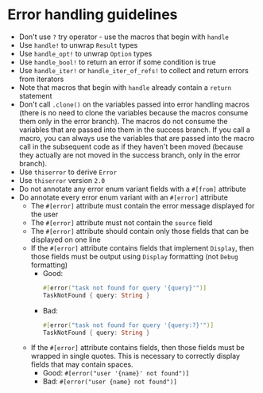 # Error handling guidelines

* Don't use `?` try operator - use the macros that begin with `handle`
* Use `handle!` to unwrap `Result` types
* Use `handle_opt!` to unwrap `Option` types
* Use `handle_bool!` to return an error if some condition is true
* Use `handle_iter!` or `handle_iter_of_refs!` to collect and return errors from iterators
* Note that macros that begin with `handle` already contain a `return` statement
* Don't call `.clone()` on the variables passed into error handling macros (there is no need to clone the variables because the macros consume them only in the error branch). The macros do not consume the variables that are passed into them in the success branch. If you call a macro, you can always use the variables that are passed into the macro call in the subsequent code as if they haven't been moved (because they actually are not moved in the success branch, only in the error branch).
* Use `thiserror` to derive `Error`
* Use `thiserror` version `2.0`
* Do not annotate any error enum variant fields with a `#[from]` attribute
* Do annotate every error enum variant with an `#[error]` attribute
  * The `#[error]` attribute must contain the error message displayed for the user
  * The `#[error]` attribute must not contain the `source` field
  * The `#[error]` attribute should contain only those fields that can be displayed on one line
  * If the `#[error]` attribute contains fields that implement `Display`, then those fields must be output using `Display` formatting (not `Debug` formatting)
    * Good:
      ```rust
      #[error("task not found for query '{query}'")]
      TaskNotFound { query: String }
      ```
    * Bad:
      ```rust
      #[error("task not found for query '{query:?}'")]
      TaskNotFound { query: String }
      ```
  * If the `#[error]` attribute contains fields, then those fields must be wrapped in single quotes. This is necessary to correctly display fields that may contain spaces.
    * Good: `#[error("user '{name}' not found")]`
    * Bad: `#[error("user {name} not found")]`
